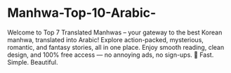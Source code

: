 # Manhwa-Top-10-Arabic-
Welcome to Top 7 Translated Manhwas – your gateway to the best Korean manhwa, translated into Arabic! Explore action-packed, mysterious, romantic, and fantasy stories, all in one place. Enjoy smooth reading, clean design, and 100% free access — no annoying ads, no sign-ups. 📖 Fast. Simple. Beautiful.
